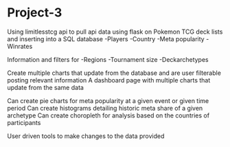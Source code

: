 # Project-3

Using limitlesstcg api to pull api data using flask on Pokemon TCG deck lists and inserting into a SQL database
-Players
-Country
-Meta popularity
-Winrates

Information and filters for
-Regions
-Tournament size
-Deckarchetypes

Create multiple charts that update from the database and are user filterable posting relevant information
A dashboard page with multiple charts that update from the same data

Can create pie charts for meta popularity at a given event or given time period
Can create histograms detailing historic meta share of a given archetype
Can create choropleth for analysis based on the countries of participants

User driven tools to make changes to the data provided
